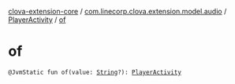 [clova-extension-core](../../index.md) / [com.linecorp.clova.extension.model.audio](../index.md) / [PlayerActivity](index.md) / [of](./of.md)

# of

`@JvmStatic fun of(value: `[`String`](https://kotlinlang.org/api/latest/jvm/stdlib/kotlin/-string/index.html)`?): `[`PlayerActivity`](index.md)